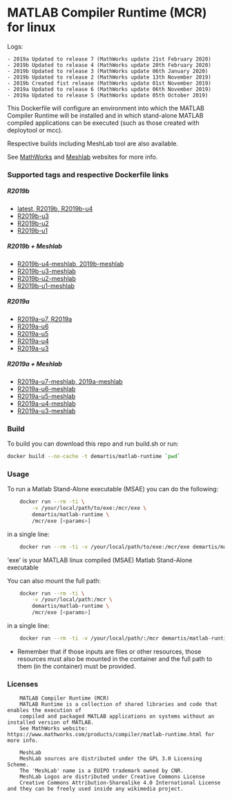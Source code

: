 MATLAB Compiler Runtime (MCR) for linux
=============================

Logs: 

```
- 2019a Updated to release 7 (MathWorks update 21st February 2020)
- 2019b Updated to release 4 (MathWorks update 20th February 2020)
- 2019b Updated to release 3 (MathWorks update 06th January 2020)
- 2019b Updated to release 2 (MathWorks update 13th November 2019)
- 2019b Created fist release (MathWorks update 01st November 2019)
- 2019a Updated to release 6 (MathWorks update 06th November 2019)
- 2019a Updated to release 5 (MathWorks update 05th October 2019)

```

This Dockerfile will configure an environment into which the MATLAB Compiler Runtime will be installed and in which 
stand-alone MATLAB compiled applications can be executed (such as those created with deploytool or mcc).

Respective builds including MeshLab tool are also available.

See [MathWorks](https://www.mathworks.com/products/compiler/matlab-runtime.html) and [Meshlab](http://www.meshlab.net/) websites for more info.


### Supported tags and respective Dockerfile links

##### R2019b
- [latest, R2019b, R2019b-u4](https://github.com/demartis/matlab_runtime_docker/blob/master/R2019b-u4/Dockerfile)
- [R2019b-u3](https://github.com/demartis/matlab_runtime_docker/blob/master/R2019b-u3/Dockerfile)
- [R2019b-u2](https://github.com/demartis/matlab_runtime_docker/blob/master/R2019b-u2/Dockerfile)
- [R2019b-u1](https://github.com/demartis/matlab_runtime_docker/blob/master/R2019b-u1/Dockerfile)

##### R2019b + Meshlab
- [R2019b-u4-meshlab, 2019b-meshlab](https://github.com/demartis/matlab_runtime_docker/blob/master/R2019b-u4-meshlab/Dockerfile)
- [R2019b-u3-meshlab](https://github.com/demartis/matlab_runtime_docker/blob/master/R2019b-u3-meshlab/Dockerfile)
- [R2019b-u2-meshlab](https://github.com/demartis/matlab_runtime_docker/blob/master/R2019b-u2-meshlab/Dockerfile)
- [R2019b-u1-meshlab](https://github.com/demartis/matlab_runtime_docker/blob/master/R2019b-u1-meshlab/Dockerfile)

##### R2019a
- [R2019a-u7, R2019a](https://github.com/demartis/matlab_runtime_docker/blob/master/R2019a-u7/Dockerfile)
- [R2019a-u6](https://github.com/demartis/matlab_runtime_docker/blob/master/R2019a-u6/Dockerfile)
- [R2019a-u5](https://github.com/demartis/matlab_runtime_docker/blob/master/R2019a-u5/Dockerfile)
- [R2019a-u4](https://github.com/demartis/matlab_runtime_docker/blob/master/R2019a-u4/Dockerfile)
- [R2019a-u3](https://github.com/demartis/matlab_runtime_docker/blob/master/R2019a-u3/Dockerfile)

##### R2019a + Meshlab
- [R2019a-u7-meshlab, 2019a-meshlab](https://github.com/demartis/matlab_runtime_docker/blob/master/R2019a-u7-meshlab/Dockerfile)
- [R2019a-u6-meshlab](https://github.com/demartis/matlab_runtime_docker/blob/master/R2019a-u6-meshlab/Dockerfile)
- [R2019a-u5-meshlab](https://github.com/demartis/matlab_runtime_docker/blob/master/R2019a-u5-meshlab/Dockerfile)
- [R2019a-u4-meshlab](https://github.com/demartis/matlab_runtime_docker/blob/master/R2019a-u4-meshlab/Dockerfile)
- [R2019a-u3-meshlab](https://github.com/demartis/matlab_runtime_docker/blob/master/R2019a-u3-meshlab/Dockerfile)



### Build
To build you can download this repo and run build.sh or run:
```bash
docker build --no-cache -t demartis/matlab-runtime `pwd`
```

### Usage
To run a Matlab Stand-Alone executable (MSAE) you can do the following:
```bash
    docker run --rm -ti \
        -v /your/local/path/to/exe:/mcr/exe \
        demartis/matlab-runtime \
        /mcr/exe [<params>]
```
in a single line:
```bash
    docker run --rm -ti -v /your/local/path/to/exe:/mcr/exe demartis/matlab-runtime /mcr/exe [<params>] 
```
'exe' is your MATLAB linux compiled (MSAE) Matlab Stand-Alone executable

You can also mount the full path:
```bash
    docker run --rm -ti \
        -v /your/local/path:/mcr \
        demartis/matlab-runtime \
        /mcr/exe [<params>]
```
in a single line:
```bash
    docker run --rm -ti -v /your/local/path/:/mcr demartis/matlab-runtime /mcr/exe [<params>] 
``` 
- Remember that if those inputs are files or other resources, those resources must also be mounted in the container 
and the full path to them (in the container) must be provided.


### Licenses


```
    MATLAB Compiler Runtime (MCR)
    MATLAB Runtime is a collection of shared libraries and code that enables the execution of 
    compiled and packaged MATLAB applications on systems without an installed version of MATLAB.
    See MathWorks website: https://www.mathworks.com/products/compiler/matlab-runtime.html for more info.

    MeshLab
    MeshLab sources are distributed under the GPL 3.0 Licensing Scheme.
    The 'MeshLab' name is a EUIPO trademark owned by CNR.
    MeshLab Logos are distributed under Creative Commons License
    Creative Commons Attribution-Sharealike 4.0 International License and they can be freely used inside any wikimedia project.

```
   
